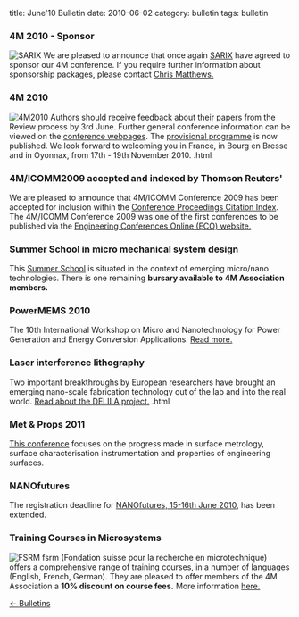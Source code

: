 title: June'10 Bulletin
date: 2010-06-02 
category: bulletin
tags: bulletin

<!--break-->
###  4M 2010 - Sponsor


![SARIX](/4m-association/images/logos/sarix.jpg)
We are pleased to announce that once again [SARIX](http://sarix.com/) have agreed to sponsor our 4M conference. If you require further information about sponsorship packages, please contact [Chris Matthews.](mailto:matthewscw@cf.ac.uk)  
  
###  4M 2010

![4M2010](/4m-association/images/4m-logotight_web.png)
Authors should receive feedback about their papers from the Review process by 3rd June. Further general conference information can be viewed on the [conference webpages](/4m-association/conference/2010).  The [provisional programme](/4m-association/content/Provisional-Programme/Provisional-Programme.html) is now published. We look forward to welcoming you in France, in Bourg en Bresse and in Oyonnax, from 17th - 19th November 2010.  .html
    
###  4M/ICOMM2009 accepted and indexed by Thomson Reuters'

We are pleased to announce that 4M/ICOMM Conference 2009 has been accepted for inclusion within the  [Conference Proceedings Citation Index](http://thomsonreuters.com/products_services/science/science_products/a-z/conf_proceedings_citation_index). The 4M/ICOMM Conference 2009 was one of the first conferences to be published via the [Engineering Conferences Online (ECO) website.](http://eco.pepublishing.com/publications/)  

###  Summer School in micro mechanical system design

This [Summer School](/4m-association/event/Micro-mechanical-system-design-manufacture) is situated in the context of emerging micro/nano technologies. There is one remaining **bursary available to 4M Association members.**
  
###  PowerMEMS 2010

The 10th International Workshop on Micro and Nanotechnology for Power Generation and Energy Conversion Applications. [Read more.](/4m-association/event/PowerMEMS-2010)
  
###  Laser interference lithography

Two important breakthroughs by European researchers have brought an emerging nano-scale fabrication technology out of the lab and into the real world.  [Read about the DELILA project.](/4m-association/content/Laser-interference-lithography/Laser-interference-lithography.html)   .html
  
###  Met & Props 2011

[This conference](/4m-association/event/13th-International-Conference-Metrology-and-Properties-Engineering-Surfaces) focuses on the progress made in surface metrology, surface characterisation instrumentation and properties of engineering surfaces.   
  
###  NANOfutures

The registration deadline for [NANOfutures, 15-16th June 2010](http://www.nanofutures2010.eu/), has been extended.   
  
###  Training Courses in Microsystems

![FSRM](/4m-association/images/fsrm_logo_web.gif)
fsrm (Fondation suisse pour la recherche en microtechnique) offers a comprehensive range of training courses, in a number of languages (English, French, German). They are pleased to offer members of the 4M Association a <b>10% discount on course fees.</b> More information [here.](/4m-association/content/fsrm-training-courses/fsrm-training-courses.html)

[&larr; Bulletins](/4m-association/bulletin/index.html)